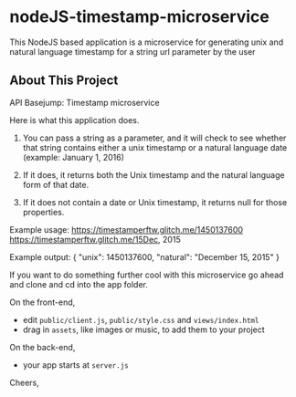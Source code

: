 # nodeJS-timestamp-microservice
This NodeJS based application is a microservice for generating unix and natural language timestamp for a string url parameter by the user

About This Project 
------------

API Basejump: Timestamp microservice

Here is what this application does. 

1) You can pass a string as a parameter, and it will check to see whether that string contains either a unix timestamp or a natural language date (example: January 1, 2016)

2) If it does, it returns both the Unix timestamp and the natural language form of that date.

3) If it does not contain a date or Unix timestamp, it returns null for those properties.


Example usage:
https://timestamperftw.glitch.me/1450137600
https://timestamperftw.glitch.me/15Dec, 2015


Example output:
{ "unix": 1450137600, "natural": "December 15, 2015" }


If you want to do something further cool with this microservice go ahead and clone and cd into the app folder. 

On the front-end,
- edit `public/client.js`, `public/style.css` and `views/index.html`
- drag in `assets`, like images or music, to add them to your project

On the back-end,
- your app starts at `server.js`

Cheers,
